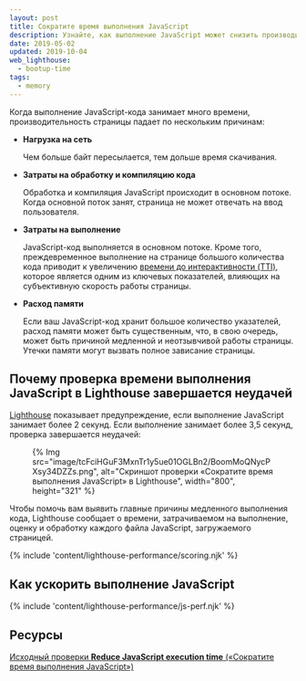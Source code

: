 ```yaml
---
layout: post
title: Сократите время выполнения JavaScript
description: Узнайте, как выполнение JavaScript может снизить производительность вашей страницы и как можно его ускорить.
date: 2019-05-02
updated: 2019-10-04
web_lighthouse:
  - bootup-time
tags:
  - memory
---
```


Когда выполнение JavaScript-кода занимает много времени, производительность страницы падает по нескольким причинам:

- **Нагрузка на сеть**

    Чем больше байт пересылается, тем дольше время скачивания.

- **Затраты на обработку и компиляцию кода**

    Обработка и компиляция JavaScript происходит в основном потоке. Когда основной поток занят, страница не может отвечать на ввод пользователя.

- **Затраты на выполнение**

    JavaScript-код выполняется в основном потоке. Кроме того, преждевременное выполнение на странице большого количества кода приводит к увеличению [времени до интерактивности (TTI)](/interactive), которое является одним из ключевых показателей, влияющих на субъективную скорость работы страницы.

- **Расход памяти**

    Если ваш JavaScript-код хранит большое количество указателей, расход памяти может быть существенным, что, в свою очередь, может быть причиной медленной и неотзывчивой работы страницы. Утечки памяти могут вызвать полное зависание страницы.

## Почему проверка времени выполнения JavaScript в Lighthouse завершается неудачей

[Lighthouse](https://developers.google.com/web/tools/lighthouse/) показывает предупреждение, если выполнение JavaScript занимает более 2 секунд. Если  выполнение занимает более 3,5 секунд, проверка завершается неудачей:

<figure> {% Img src="image/tcFciHGuF3MxnTr1y5ue01OGLBn2/BoomMoQNycPXsy34DZZs.png", alt="Скриншот проверки «Сократите время выполнения JavaScript» в Lighthouse", width="800", height="321" %}</figure>

Чтобы помочь вам выявить главные причины медленного выполнения кода, Lighthouse сообщает о времени, затрачиваемом на выполнение, оценку и обработку каждого файла JavaScript, загружаемого страницей.

{% include 'content/lighthouse-performance/scoring.njk' %}

## Как ускорить выполнение JavaScript

{% include 'content/lighthouse-performance/js-perf.njk' %}

## Ресурсы

[Исходный проверки **Reduce JavaScript execution time** («Сократите время выполнения JavaScript»)](https://github.com/GoogleChrome/lighthouse/blob/master/lighthouse-core/audits/bootup-time.js)
